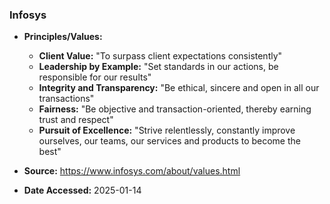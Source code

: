 ### Infosys

- **Principles/Values:**
  - **Client Value:** "To surpass client expectations consistently"
  - **Leadership by Example:** "Set standards in our actions, be responsible for our results"
  - **Integrity and Transparency:** "Be ethical, sincere and open in all our transactions"
  - **Fairness:** "Be objective and transaction-oriented, thereby earning trust and respect"
  - **Pursuit of Excellence:** "Strive relentlessly, constantly improve ourselves, our teams, our services and products to become the best"

- **Source:** https://www.infosys.com/about/values.html
- **Date Accessed:** 2025-01-14